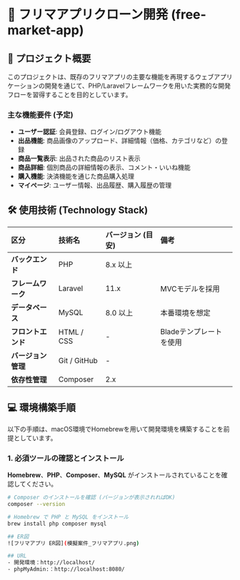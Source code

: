 # 🛒 フリマアプリクローン開発 (free-market-app)

## 🎯 プロジェクト概要

このプロジェクトは、既存のフリマアプリの主要な機能を再現するウェブアプリケーションの開発を通じて、PHP/Laravelフレームワークを用いた実務的な開発フローを習得することを目的としています。

### 主な機能要件 (予定)

* **ユーザー認証**: 会員登録、ログイン/ログアウト機能
* **出品機能**: 商品画像のアップロード、詳細情報（価格、カテゴリなど）の登録
* **商品一覧表示**: 出品された商品のリスト表示
* **商品詳細**: 個別商品の詳細情報の表示、コメント・いいね機能
* **購入機能**: 決済機能を通じた商品購入処理
* **マイページ**: ユーザー情報、出品履歴、購入履歴の管理

## 🛠️ 使用技術 (Technology Stack)

| 区分 | 技術名 | バージョン (目安) | 備考 |
| :--- | :--- | :--- | :--- |
| **バックエンド** | PHP | 8.x 以上 | |
| **フレームワーク** | Laravel | 11.x | MVCモデルを採用 |
| **データベース** | MySQL | 8.0 以上 | 本番環境を想定 |
| **フロントエンド** | HTML / CSS | - | Bladeテンプレートを使用 |
| **バージョン管理** | Git / GitHub | - | |
| **依存性管理** | Composer | 2.x | |

## 💻 環境構築手順

以下の手順は、macOS環境でHomebrewを用いて開発環境を構築することを前提としています。

### 1. 必須ツールの確認とインストール

**Homebrew**、**PHP**、**Composer**、**MySQL** がインストールされていることを確認してください。

```bash
# Composer のインストールを確認 (バージョンが表示されればOK)
composer --version

# Homebrew で PHP と MySQL をインストール
brew install php composer mysql

## ER図
![フリマアプリ ER図](模擬案件_フリマアプリ.png)

## URL
- 開発環境：http://localhost/
- phpMyAdmin:：http://localhost:8080/